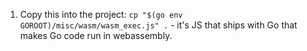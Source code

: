 1. Copy this into the project: `cp "$(go env GOROOT)/misc/wasm/wasm_exec.js" .` - it's JS that ships with Go that makes Go code run in webassembly.
